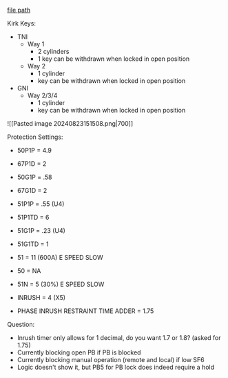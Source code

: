 
[file path](<file:///C:\Users\jnetherton\G&W Electric Co\US-PowerGridAutomation - Documents\_Lazer\Camp Humphreys (KK Interlock) - 111321>)

Kirk Keys:
- TNI
	- Way 1
		- 2 cylinders
		- 1 key can be withdrawn when locked in open position
	- Way 2
		- 1 cylinder
		- key can be withdrawn when locked in open position
- GNI
	- Way 2/3/4
		- 1 cylinder
		- key can be withdrawn when locked in open position

![[Pasted image 20240823151508.png|700]]

Protection Settings:
- 50P1P = 4.9
- 67P1D = 2
- 50G1P = .58
- 67G1D = 2
- 51P1P = .55 (U4)
- 51P1TD = 6
- 51G1P = .23 (U4)
- 51G1TD = 1

- 51 = 11 (600A) E SPEED SLOW
- 50 = NA
- 51N = 5 (30%) E SPEED SLOW
- INRUSH = 4 (X5)
- PHASE INRUSH RESTRAINT TIME ADDER = 1.75

Question:
- Inrush timer only allows for 1 decimal, do you want 1.7 or 1.8? (asked for 1.75)
- Currently blocking open PB if PB is blocked
- Currently blocking manual operation (remote and local) if low SF6
- Logic doesn't show it, but PB5 for PB lock does indeed require a hold